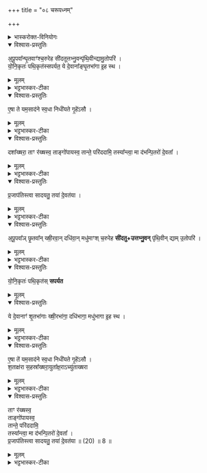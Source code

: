 +++
title = "०८ चरूपध्नम्"

+++
<div class="js_include" url="/vedAH_yajuH/taittirIyam/sArasvata-vibhAgaH/AraNyakam/sarva-prastutiH/04_pitR-medhAdi/08_charUpadhnam"  newLevelForH1="1" includeTitle="true">




<details><summary>भास्करोक्त-विनियोगः</summary>

1तत्र पञ्च चरून् उपदधाति - प्रथमा जगती ।  
द्वितीया द्विपदा गायत्री ।  
शिष्टं यजुः ।  
तेषाम् अभिधारणानि घृतं शृतं क्षीरं दधि मध्वित्य् अपूपाभिधाना भवन्ति ।  
</details>


<details open><summary>विश्वास-प्रस्तुतिः</summary>

अ॒पू॒पवा᳚न्घृ॒तवाꣳ॑श्च॒रुरेह सी॑दतूत्तभ्नु॒वन्पृ॑थि॒वीन्द्यामु॒तोपरि॑ ।  
यो॒नि॒कृतः॑ पथि॒कृत॑स्सपर्यत॒ ये दे॒वाना᳚ङ्घृ॒तभा॑गा इ॒ह स्थ ।  
</details>

<details><summary>मूलम्</summary>

अ॒पू॒पवा᳚न्घृ॒तवाꣳ॑श्च॒रुरेह सी॑दतूत्तभ्नु॒वन्पृ॑थि॒वीन्द्यामु॒तोपरि॑ ।  
यो॒नि॒कृतः॑ पथि॒कृत॑स्सपर्यत॒ ये दे॒वाना᳚ङ्घृ॒तभा॑गा इ॒ह स्थ ।  
</details>

<details><summary>भट्टभास्कर-टीका</summary>

अपूपवान् अपूपेन अभिधानेन तद्वान् घृतेन अभिघारणेन तद्वान् एवम्भूतश् चरुर् इह स्थाने आसीदतु उत्तभ्नुवन् दृढीकुर्वन् पृथिवीं द्यामप्युपर्य् उत्तभ्नुवन् । ये देवानां मध्ये इह कर्मणि घृतभागाः स्थ ते यूयं योनिकृतः प्रेतानां योग्यस्य स्थानस्य कर्तारः पथिकृतस् तेष्वपि यूयमेव च मार्गस्य कर्तार इमं चरुं सपर्यत बहुमानेन स्वीकुरुत ॥  
</details>

<details open><summary>विश्वास-प्रस्तुतिः</summary>

ए॒षा ते यम॒साद॑ने स्व॒धा निधी॑यते गृ॒हे॑ऽसौ ।  
</details>

<details><summary>मूलम्</summary>

ए॒षा ते यम॒साद॑ने स्व॒धा निधी॑यते गृ॒हे॑ऽसौ ।  
</details>

<details><summary>भट्टभास्कर-टीका</summary>

2-4अथ प्रेतम् एषा त इत्य् असौ यज्ञशर्मन् !  
</details>

<details open><summary>विश्वास-प्रस्तुतिः</summary>

दशा᳚ख्षरा॒ ताꣳ र॑ख्षस्व॒ ताङ्गो॑पायस्व॒ तान्ते॒ परि॑ददामि॒ तस्या᳚न्त्वा॒ मा द॑भन्पि॒तरो॑ दे॒वता᳚ ।  
</details>

<details><summary>मूलम्</summary>

दशा᳚ख्षरा॒ ताꣳ र॑ख्षस्व॒ ताङ्गो॑पायस्व॒ तान्ते॒ परि॑ददामि॒ तस्या᳚न्त्वा॒ मा द॑भन्पि॒तरो॑ दे॒वता᳚ ।  
</details>

<details><summary>भट्टभास्कर-टीका</summary>

दशाक्षरेत्यादि स्वधाया विशेषणम् । दशाक्षरा विराट् छन्दः ।  
तद्वत् कामदुधा एषा स्वधा तां स्वधां रक्षस्व रक्षितां गोपायस्व गोपाय गुप्तं कुरु । यथा अन्ये न जानन्ति तां ते तुभ्यं परिददामि रक्षार्थं ददामि । तस्यां विद्यमानायां त्वा त्वां मा दभन् मा हिंसिषुः पितरो देवता । 
</details>

<details open><summary>विश्वास-प्रस्तुतिः</summary>

प्र॒जाप॑तिस्त्वा सादयतु॒ तया॑ दे॒वत॑या ।  
</details>

<details><summary>मूलम्</summary>

प्र॒जाप॑तिस्त्वा सादयतु॒ तया॑ दे॒वत॑या ।  
</details>

<details><summary>भट्टभास्कर-टीका</summary>

प्रजापतिस्त्वा सादयत्व् इत्यादि गतम् । एतेन उत्तरा व्याख्याताः । 
</details>

<details open><summary>विश्वास-प्रस्तुतिः</summary>

अ॒पू॒पवा᳚ञ् छृ॒तवा᳚न् ख्षी॒रवा॒न् दधि॑वा॒न् मधु॑माꣳश् च॒रुरेह **सी॑दतु+उत्तभ्नु॒वन्** पृ॑थि॒वीन् द्याम् उ॒तोपरि॑ ।  
</details>

<details><summary>मूलम्</summary>

अ॒पू॒पवा᳚ञ्छृ॒तवा᳚न्ख्षी॒रवा॒न्दधि॑वा॒न्मधु॑माꣳश्च॒रुरेह सी॑दतूत्तभ्नु॒वन्पृ॑थि॒वीन्द्यामु॒तोपरि॑ ।  
</details>

<details><summary>भट्टभास्कर-टीका</summary>

ते सानुषङ्गाः प्रदृश्यन्ते - अपूपवाञ्च्छृतवांश्चरुर् ये देवानां शृतभागाः शताक्षरा तां रक्षस्वेत्यादि गतम् । अपूपवान् क्षीरवांश्चरुर् 
</details>


<details open><summary>विश्वास-प्रस्तुतिः</summary>

यो॒नि॒कृतः॑ पथि॒कृत॑स् **सपर्यत** 
</details>

<details><summary>मूलम्</summary>

यो॒नि॒कृतः॑ पथि॒कृत॑स्सपर्यत 
</details>


<details open><summary>विश्वास-प्रस्तुतिः</summary>

ये दे॒वानाꣳ॑ शृ॒तभा॑गाः ख्षी॒रभा॑गा॒ दधि॑भागा॒ मधु॑भागा इ॒ह स्थ ।  
</details>

<details><summary>मूलम्</summary>

ये दे॒वानाꣳ॑ शृ॒तभा॑गाः ख्षी॒रभा॑गा॒ दधि॑भागा॒ मधु॑भागा इ॒ह स्थ ।  
</details>

<details><summary>भट्टभास्कर-टीका</summary>

अपक्वं पयः क्षीरम् । पक्वं शृतम् । 
</details>


<details open><summary>विश्वास-प्रस्तुतिः</summary>

ए॒षा ते॑ यम॒साद॑ने स्व॒धा निधी॑यते गृ॒हे॑ऽसौ ।  
श॒ताक्ष॑रा स॒हस्रा᳚ख्षरा॒युता᳚क्ष॒राऽच्यु॑ताख्षरा
</details>

<details><summary>मूलम्</summary>

ए॒षा ते॑ यम॒साद॑ने स्व॒धा निधी॑यते गृ॒हे॑ऽसौ ।  
श॒ताक्ष॑रा स॒हस्रा᳚ख्षरा॒युता᳚क्ष॒राऽच्यु॑ताख्षरा
</details>

<details><summary>भट्टभास्कर-टीका</summary>

शताक्षरादयश्छन्दोविशेषाः । अच्युताक्षरा अविपरीताक्षरा अक्षीणाक्षरा अपरिमिताक्षरेत्यर्थः ॥  
इत्यारण्यके चतुर्थे अष्टमोऽनुवाकः ॥
</details>



<details open><summary>विश्वास-प्रस्तुतिः</summary>

ताꣳ र॑ख्षस्व॒  
ताङ्गो॑पायस्व॒  
तान्ते॒ परि॑ददामि॒  
तस्या᳚न्त्वा॒ मा द॑भन्पि॒तरो॑ दे॒वता᳚ ।  
प्र॒जाप॑तिस्त्वा सादयतु॒ तया॑ दे॒वत॑या ॥ (20) ॥ 8 ॥  
</details>

<details><summary>मूलम्</summary>

ताꣳ र॑ख्षस्व॒  
ताङ्गो॑पायस्व॒  
तान्ते॒ परि॑ददामि॒  
तस्या᳚न्त्वा॒ मा द॑भन्पि॒तरो॑ दे॒वता᳚ ।  
प्र॒जाप॑तिस्त्वा सादयतु॒ तया॑ दे॒वत॑या ॥ (20) ॥ 8 ॥  
</details>

<details><summary>भट्टभास्कर-टीका</summary>

… ये देवानां क्षीरभागाः सहस्राक्षरा तां रक्षस्वेत्यादि गतम् । 
</details>


</div>
